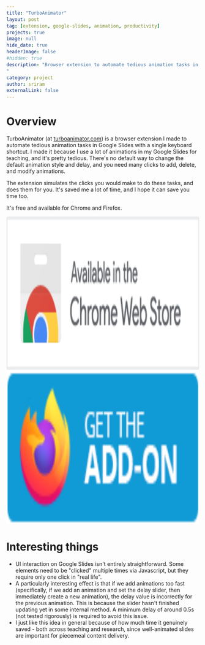 ```yaml
---
title: "TurboAnimator"
layout: post
tag: [extension, google-slides, animation, productivity]
projects: true
image: null
hide_date: true 
headerImage: false
#hidden: true 
description: "Browser extension to automate tedious animation tasks in Google Slides with a single keyboard shortcut.
"
category: project
author: sriram
externalLink: false
---
```




# Overview

TurboAnimator (at <a href="https://turboanimator.com" target="_blank">turboanimator.com</a>) is a browser extension I made to automate tedious animation tasks in Google Slides with a single keyboard shortcut. I made it because I use a lot of animations in my Google Slides for teaching, and it's pretty tedious. There's no default way to change the default animation style and delay, and you need many clicks to add, delete, and modify animations. 

The extension simulates the clicks you would make to do these tasks, and does them for you. It's saved me a lot of time, and I hope it can save you time too.

It's free and available for Chrome and Firefox.

<div class="d-flex flex-column flex-lg-row align-items-center">
    <a href="https://chrome.google.com/webstore/detail/turboanimator-for-google/mhdmaokphjlbobmlioagngakkofbchdo" target="_blank"><img class="app-badge" style="height: 10vh" src="/assets/images/chrome_store.png" alt="TurboAnimator on the Chrome Web Store" /></a>
    <a href="https://addons.mozilla.org/en-US/firefox/addon/slides-animator/" target="_blank"><img class="app-badge" style="height: 10vh" src="/assets/images/firefox.webp" alt="TurboAnimator at Firefox Browser Add-Ons" /></a>
</div>


# Interesting things

- UI interaction on Google Slides isn't entirely straightforward. Some elements need to be "clicked" multiple times via Javascript, but they require only one click in "real life". 
- A particularly interesting effect is that if we add animations too fast (specifically, if we add an animation and set the delay slider, then immediately create a new animation), the delay value is incorrectly for the previous animation. This is because the slider hasn't finished updating yet in some internal method. A minimum delay of around 0.5s (not tested rigorously) is required to avoid this issue.
- I just like this idea in general because of how much time it genuinely saved - both across teaching and research, since well-animated slides are important for piecemeal content delivery.